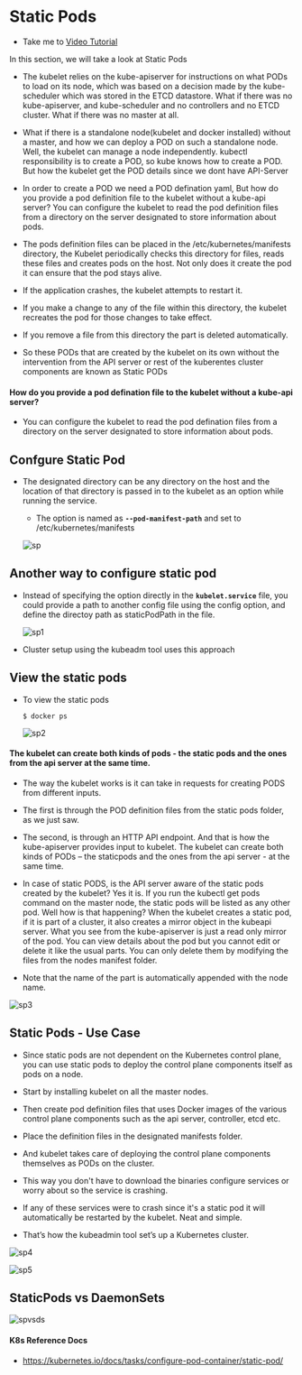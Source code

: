 # Static Pods 
  - Take me to [Video Tutorial](https://kodekloud.com/courses/539883/lectures/10352432)
  
 In this section, we will take a look at Static Pods
 
  - The kubelet relies on the kube-apiserver for instructions on what PODs to load on its node, which was based on a decision made by the kube-scheduler which was stored in the ETCD datastore. What if there was no kube-apiserver, and kube-scheduler and no controllers and no ETCD cluster. What if there was no master at all.

  - What if there is a standalone node(kubelet and docker installed) without a master, and how we can deploy a POD on such a standalone node. Well, the kubelet can manage a node independently. kubectl responsibility is to create a POD, so kube knows how to create a POD. But how the kubelet get the POD details since we dont have API-Server
  
  - In order to create a POD we need a POD defination yaml, But how do you provide a pod definition file to the kubelet without a kube-api server? You can configure the kubelet to read the pod definition files from a directory on the server designated to store information about pods.
  
  - The pods definition files can be placed in the /etc/kubernetes/manifests directory, the Kubelet periodically checks this directory for files, reads these files and creates pods on the host. Not only does it create the pod it can ensure that the pod stays alive.
  
  - If the application crashes, the kubelet attempts to restart it. 
  
  - If you make a change to any of the file within this directory, the kubelet recreates the pod for those changes to take effect.
  
  - If you remove a file from this directory the part is deleted automatically.
  
  - So these PODs that are created by the kubelet on its own without the intervention from the API server or rest of the kuberentes cluster components are known as Static PODs
  

#### How do you provide a pod defination file to the kubelet without a kube-api server?
- You can configure the kubelet to read the pod defination files from a directory on the server designated to store information about pods.

## Confgure Static Pod
- The designated directory can be any directory on the host and the location of that directory is passed in to the kubelet as an option while running the service.
  - The option is named as **`--pod-manifest-path`** and set to /etc/kubernetes/manifests
  
  ![sp](../../images/sp.PNG)
  
## Another way to configure static pod 
- Instead of specifying the option directly in the **`kubelet.service`** file, you could provide a path to another config file using the config option, and define the directoy path as staticPodPath in the file.

  ![sp1](../../images/sp1.PNG)

- Cluster setup using the kubeadm tool uses this approach

## View the static pods
- To view the static pods
  ```
  $ docker ps
  ```
  ![sp2](../../images/sp2.PNG)

#### The kubelet can create both kinds of pods - the static pods and the ones from the api server at the same time.

 - The way the kubelet works is it can take in requests for creating PODS from different inputs.

 - The first is through the POD definition files from the static pods folder, as we just saw.
 
 - The second, is through an HTTP API endpoint. And that is how the kube-apiserver provides input to kubelet. The kubelet can create both kinds of PODs – the staticpods and the ones from the api server - at the same time. 
 
 - In case of static PODS, is the API server aware of the static pods created by the kubelet?  Yes it is. If you run the kubectl get pods command on the master node, the static pods will be listed as any other pod. Well how is that happening? When the kubelet creates a static pod, if it is part of a cluster, it also creates a mirror object in the kubeapi server. What you see from the kube-apiserver is just a read only mirror of the pod. You can view details about the pod but you cannot edit or delete it like the usual parts. You can only delete them by modifying the files from the nodes manifest folder.
 
 - Note that the name of the part is automatically appended with the node name.
 
  ![sp3](../../images/sp3.PNG)

## Static Pods - Use Case

  - Since static pods are not dependent on the Kubernetes control plane, you can use static pods to deploy the control plane components itself as pods on a node. 
  
  - Start by installing kubelet on all the master nodes.
  - Then create pod definition files that uses Docker images of the various control plane components such as the api server, controller, etcd etc.
  - Place the definition files in the designated manifests folder. 
  - And kubelet takes care of deploying the control plane components themselves as PODs on the cluster.
  
  - This way you don't have to download the binaries configure services or worry about so the service is crashing.
  
  - If any of these services were to crash since it's a static pod it will automatically be restarted by the kubelet. Neat and simple. 
  - That’s how the kubeadmin tool set’s up a Kubernetes cluster. 
  
  ![sp4](../../images/sp4.PNG)
  
  ![sp5](../../images/sp5.PNG)
  
## StaticPods vs DaemonSets

   ![spvsds](../../images/spvsds.PNG)
  

#### K8s Reference Docs
- https://kubernetes.io/docs/tasks/configure-pod-container/static-pod/
